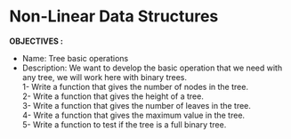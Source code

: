 # Non-Linear Data Structures

**OBJECTIVES :**

- Name: Tree basic operations 
- Description: 
We want to develop the basic operation that we need with any tree, we will work here with binary trees.  
1- Write a function that gives the number of nodes in the tree.  
2- Write a function that gives the height of a tree.  
3- Write a function that gives the number of leaves in the tree.  
4- Write a function that gives the maximum value in the tree.  
5- Write a function to test if the tree is a full binary tree.  
